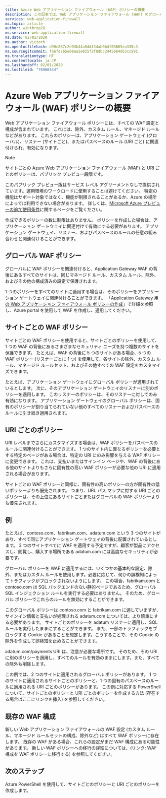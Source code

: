 ```yaml
---
title: Azure Web アプリケーション ファイアウォール (WAF) ポリシーの概要
description: この記事では、Web アプリケーション ファイアウォール (WAF) のグローバル、サイトごと、および URI ごとのポリシーの概要について説明します。
services: web-application-firewall
ms.topic: article
author: winthrop28
ms.service: web-application-firewall
ms.date: 02/01/2020
ms.author: victorh
ms.openlocfilehash: d90c887c2e93b44a8dd13dab0b4f03665ea335c3
ms.sourcegitcommit: fa6fe765e08aa2e015f2f8dbc2445664d63cc591
ms.translationtype: HT
ms.contentlocale: ja-JP
ms.lasthandoff: 02/01/2020
ms.locfileid: "76960344"
---
```

# <a name="azure-web-application-firewall-waf-policy-overview"></a>Azure Web アプリケーション ファイアウォール (WAF) ポリシーの概要

Web アプリケーション ファイアウォール ポリシーには、すべての WAF 設定と構成が含まれています。 これには、除外、カスタム ルール、マネージド ルールなどがあります。 これらのポリシーは、アプリケーション ゲートウェイ (グローバル)、リスナー (サイトごと)、またはパスベースのルール (URI ごと) に関連付けられ、有効になります。

> [!NOTE]
> サイトごとの Azure Web アプリケーション ファイアウォール (WAF) と URI ごとのポリシーは、パブリック プレビュー段階です。
> 
> このパブリック プレビュー版はサービス レベル アグリーメントなしで提供されています。運用環境のワークロードに使用することは避けてください。 特定の機能はサポート対象ではなく、機能が制限されることがあるか、Azure の場所によっては利用できない場合があります。 詳しくは、[Microsoft Azure プレビューの追加使用条件](https://azure.microsoft.com/support/legal/preview-supplemental-terms/)に関するページをご覧ください。

作成できるポリシーの数に制限はありません。 ポリシーを作成した場合は、アプリケーション ゲートウェイに関連付けて有効にする必要があります。 アプリケーション ゲートウェイ、リスナー、およびパスベースのルールの任意の組み合わせと関連付けることができます。

## <a name="global-waf-policy"></a>グローバル WAF ポリシー

グローバルに WAF ポリシーを関連付けると、Application Gateway WAF の背後にあるすべてのサイトは、同じマネージド ルール、カスタム ルール、除外、およびその他の構成済みの設定で保護されます。

1 つのポリシーをすべてのサイトに適用する場合は、そのポリシーをアプリケーション ゲートウェイに関連付けることができます。 「[Application Gateway 用の Web アプリケーション ファイアウォール ポリシーの作成](create-waf-policy-ag.md)」で詳細を参照し、Azure portal を使用して WAF を作成し、適用してください。 

## <a name="per-site-waf-policy"></a>サイトごとの WAF ポリシー

サイトごとの WAF ポリシーを使用すると、サイトごとのポリシーを使用して、1 つの WAF の背後にあるさまざまなセキュリティ ニーズを持つ複数のサイトを保護できます。 たとえば、WAF の背後に 5 つのサイトがある場合、5 つの WAF ポリシー (リスナーごとに 1 つ) を使用して、各サイトの除外、カスタム ルール、マネージド ルールセット、およびその他すべての WAF 設定をカスタマイズできます。

たとえば、アプリケーション ゲートウェイにグローバル ポリシーが適用されているとします。 次に、そのアプリケーション ゲートウェイのリスナーに別のポリシーを適用します。 このリスナーのポリシーは、そのリスナーに対してのみ有効になります。 アプリケーション ゲートウェイのグローバル ポリシーは、固有のポリシーが割り当てられていない他のすべてのリスナーおよびパスベースのルールに引き続き適用されます。

## <a name="per-uri-policy"></a>URI ごとのポリシー

URI レベルまでさらにカスタマイズする場合は、WAF ポリシーをパスベースのルールに関連付けることができます。 1 つのサイト内に異なるポリシーを必要とする特定のページがある場合は、特定の URI にのみ影響を与える WAF ポリシーに変更できます。 これは、支払いまたはサインイン ページや、WAF の背後にある他のサイトよりもさらに固有性の高い WAF ポリシーが必要な他の URI に適用される場合があります。

サイトごとの WAF ポリシーと同様に、固有性の高いポリシーの方が固有性の低いポリシーよりも優先されます。 つまり、URL パス マップに対する URI ごとのポリシーは、その上位にあるサイトごとまたはグローバルの WAF ポリシーよりも優先されます。

## <a name="example"></a>例

たとえば、contoso.com、fabrikam.com、adatum.com という 3 つのサイトがあり、すべて同じアプリケーション ゲートウェイの背後に配置されているとします。 3 つのサイトすべてに WAF を適用する予定ですが、顧客が製品にアクセスし、閲覧し、購入する場所である adatum.com には高度なセキュリティが必要です。

グローバル ポリシーを WAF に適用するには、いくつかの基本的な設定、除外、またはカスタム ルールを使用します。必要に応じて、何かの誤検知によってトラフィックがブロックされないようにします。 この場合、fabrikam.com と contoso.com は SQL バックエンドのない静的ページであるため、グローバル SQL インジェクション ルールを実行する必要はありません。 そのため、グローバル ポリシーでこれらのルールを無効にすることができます。

このグローバル ポリシーは contoso.com と fabrikam.com に適していますが、サインイン情報と支払いが処理される adatum.com については、より慎重にする必要があります。 サイトごとのポリシーを adatum リスナーに適用し、SQL ルールを実行したままにすることができます。 また、一部のトラフィックをブロックする Cookie があることを想定します。こうすることで、その Cookie の除外を作成して誤検知を止めることができます。 

adatum.com/payments URI は、注意が必要な場所です。 そのため、その URI に別のポリシーを適用し、すべてのルールを有効のままにします。また、すべての除外も削除します。

この例では、2 つのサイトに適用されるグローバル ポリシーがあります。 1 つのサイトに適用されるサイトごとのポリシーと、1 つの固有のパスベースのルールに適用される URI ごとのポリシーがあります。 この例に対応する PowerShell について、サイトごとのポリシーと URI ごとのポリシーを作成する方法 (存在する場合はここにリンクを挿入) を参照してください。

## <a name="existing-waf-configurations"></a>既存の WAF 構成

新しい Web アプリケーション ファイアウォールの WAF 設定 (カスタム ルール、マネージド ルールセットの構成、除外など) はすべて WAF ポリシーに存在します。 既存の WAF がある場合、これらの設定がまだ WAF 構成にある可能性があります。 新しい WAF ポリシーへの移行の詳細については、(リンク: WAF 構成を WAF ポリシーに移行する) を参照してください。 


## <a name="next-steps"></a>次のステップ

Azure PowerShell を使用して、サイトごとのポリシーと URI ごとのポリシーを作成します。
